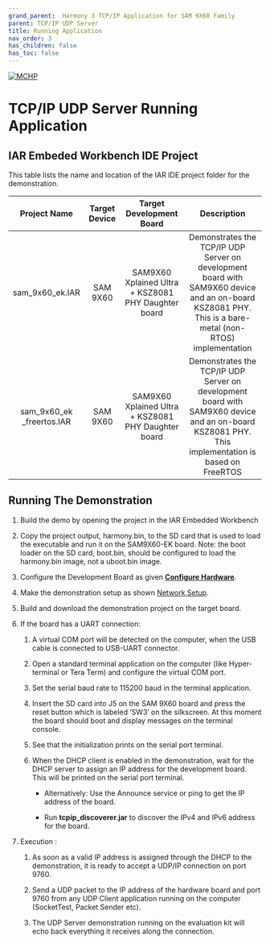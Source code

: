 ```yaml
---
grand_parent:  Harmony 3 TCP/IP Application for SAM 9X60 Family
parent: TCP/IP UDP Server
title: Running Application
nav_order: 3
has_children: false
has_toc: false
---
```

[![MCHP](https://www.microchip.com/ResourcePackages/Microchip/assets/dist/images/logo.png)](https://www.microchip.com)

# TCP/IP UDP Server Running Application

## IAR Embeded Workbench IDE Project

This table lists the name and location of the IAR IDE project folder for the demonstration. 

|Project Name|  Target Device|  Target Development Board | Description  |
|:-------------:|:---------:|:---------:|:---------:|
|sam_9x60_ek.IAR | SAM 9X60  | SAM9X60 Xplained Ultra + KSZ8081 PHY Daughter board | Demonstrates the TCP/IP UDP Server on development board with SAM9X60 device and an on-board KSZ8081 PHY. This is a bare-metal (non-RTOS) implementation  |
|sam_9x60_ek _freertos.IAR | SAM 9X60 | SAM9X60 Xplained Ultra + KSZ8081 PHY Daughter board |Demonstrates the TCP/IP UDP Server on development board with SAM9X60 device and an on-board KSZ8081 PHY. This implementation is based on FreeRTOS |

## Running The Demonstration

1. Build the demo by opening the project in the IAR Embedded Workbench 

2. Copy the project output, harmony.bin, to the SD card that is used to load the executable and run it on the SAM9X60-EK board. Note: the boot loader on the SD card, boot.bin, should be configured to load the harmony.bin image, not a uboot.bin image. 

3. Configure the Development Board as given  **[Configure Hardware](readme_hardware_configuration.md)**.

4. Make the demonstration setup as shown [Network Setup](../../readme.md).

5. Build and download the demonstration project on the target board.

6. If the board has a UART connection:

    1. A virtual COM port will be detected on the computer, when the USB cable is connected to USB-UART connector.

    2. Open a standard terminal application on the computer (like Hyper-terminal or Tera Term) and configure the virtual COM port.

    3. Set the serial baud rate to 115200 baud in the terminal application.

    4. Insert the SD card into J5 on the SAM 9X60 board and press the reset button which is labeled ‘SW3’ on the silkscreen. At this moment the board should boot and display messages on the terminal console. 

    5. See that the initialization prints on the serial port terminal.

    6. When the DHCP client is enabled in the demonstration, wait for the DHCP server to assign an IP address for the development board. This will be printed on the serial port terminal.

		* Alternatively: Use the Announce service or ping to get the IP address of the board.

        * Run **tcpip_discoverer.jar** to discover the IPv4 and IPv6 address for the board.
        
7. Execution :

    1. As soon as a valid IP address is assigned through the DHCP to the demonstration, it is ready to accept a UDP/IP connection on port 9760.

    2. Send a UDP packet to the IP address of the hardware board and port 9760 from any UDP Client application running on the computer (SocketTest, Packet Sender etc).

    3. The UDP Server demonstration running on the evaluation kit will echo back everything it receives along the connection.
